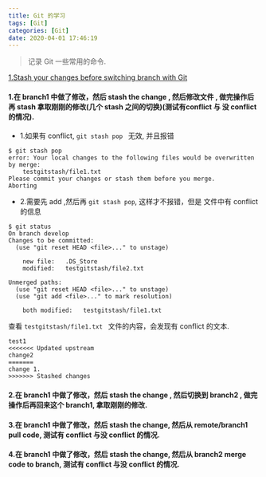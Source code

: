 ```yaml
---
title: Git 的学习
tags: [Git]
categories: [Git]
date: 2020-04-01 17:46:19
---
```


> 记录 Git 一些常用的命令.

<!-- more -->

[1.Stash your changes before switching branch with Git](http://www.codeblocq.com/2016/02/Stash-your-changes-before-switching-branch/)

#### 1.在 branch1 中做了修改，然后 stash the change , 然后修改文件 , 做完操作后再 stash 拿取刚刚的修改(几个 stash 之间的切换)(测试有conflict 与 没 conflict 的情况).
* 1.如果有 conflict, `git stash pop ` 无效, 并且报错

```
$ git stash pop
error: Your local changes to the following files would be overwritten by merge:
	testgitstash/file1.txt
Please commit your changes or stash them before you merge.
Aborting
```
* 2.需要先 add ,然后再 `git stash pop`, 这样才不报错，但是 文件中有 conflict 的信息

```
$ git status
On branch develop
Changes to be committed:
  (use "git reset HEAD <file>..." to unstage)

	new file:   .DS_Store
	modified:   testgitstash/file2.txt

Unmerged paths:
  (use "git reset HEAD <file>..." to unstage)
  (use "git add <file>..." to mark resolution)

	both modified:   testgitstash/file1.txt

```

查看 `testgitstash/file1.txt ` 文件的内容，会发现有 conflict 的文本.

```
test1
<<<<<<< Updated upstream
change2
=======
change 1.
>>>>>>> Stashed changes

```

#### 2.在 branch1 中做了修改，然后 stash the change , 然后切换到 branch2 , 做完操作后再回来这个 branch1, 拿取刚刚的修改.
#### 3.在 branch1 中做了修改，然后 stash the change, 然后从 remote/branch1 pull code, 测试有 conflict 与没 conflict 的情况.
#### 4.在 branch1 中做了修改，然后 stash the change, 然后从 branch2 merge code to branch, 测试有 conflict 与没 conflict 的情况.




